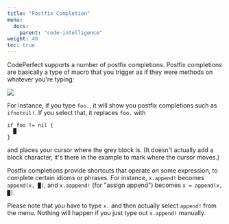 ```yaml
---
title: "Postfix Completion"
menu:
  docs:
    parent: "code-intelligence"
weight: 40
toc: true
---
```


CodePerfect supports a number of postfix completions. Postfix completions are
basically a type of macro that you trigger as if they were methods on whatever
you're typing:

![](/postfix.png)

For instance, if you type `foo.`, it will show you postfix completions such as
`ifnotnil!`. If you select that, it replaces `foo.` with

```
if foo != nil {
  █
}
```

and places your cursor where the grey block is. (It doesn't actually add a block
character, it's there in the example to mark where the cursor moves.)

Postfix completions provide shortcuts that operate _on_ some expression, to
complete certain idioms or phrases. For instance, `x.append!` becomes
`append(x, █)`, and `x.aappend!` (for "assign append") becomes
`x = append(x, █)`.

Please note that you have to type `x.` and then actually select `append!` from
the menu. Nothing will happen if you just type out `x.append!` manually.
